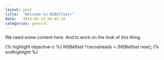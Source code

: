 ```yaml
---
layout: post
title:  "Welcome to NSBelfast!"
date:   2014-05-13 09:45:16
categories: general
---
```


We need some content here.
And to work on the look of this thing.

{% highlight objective-c %}
NSBelfast *cocoaheads = [NSBelfast new];
{% endhighlight %}



<!--
The cover picture is by [jonnymckee on flickr][pic-credit]

[pic-credit]: https://www.flickr.com/photos/jonnymckee/7180877203/in/photostream/
 -->
